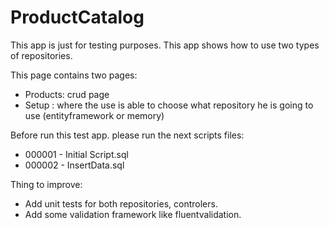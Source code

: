 # ProductCatalog
This app is just for testing purposes. 
This app shows how to use two types of repositories.

This page contains two pages:
- Products: crud page
- Setup : where the use is able to choose what repository he is going to use (entityframework or memory)

Before run this test app. please run the next scripts files:

- 000001 - Initial Script.sql
- 000002 - InsertData.sql



Thing to improve:
- Add unit tests for both repositories, controlers.
- Add some validation framework like fluentvalidation.



